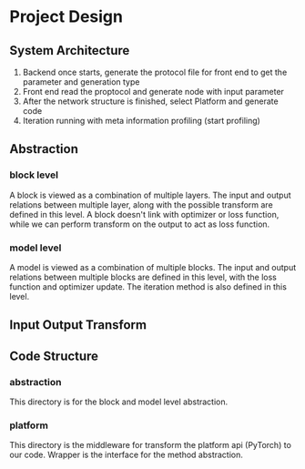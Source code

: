 # Project Design
## System Architecture
1. Backend once starts, generate the protocol file for front end to get the parameter and generation type
2. Front end read the proptocol and generate node with input parameter
3. After the network structure is finished, select Platform and generate code
4. Iteration running with meta information profiling (start profiling) 

## Abstraction
### block level
A block is viewed as a combination of multiple layers. The input and output relations between multiple layer, along with the possible transform are defined in this level. A block doesn't link with optimizer or loss function, while we can perform transform on the output to act as loss function.

### model level
A model is viewed as a combination of multiple blocks. The input and output relations between multiple blocks are defined in this level, with the loss function and optimizer update. The iteration method is also defined in this level.

## Input Output Transform

## Code Structure
### abstraction
This directory is for the block and model level abstraction.

### platform
This directory is the middleware for transform the platform api (PyTorch) to our code. Wrapper is the interface for the method abstraction.